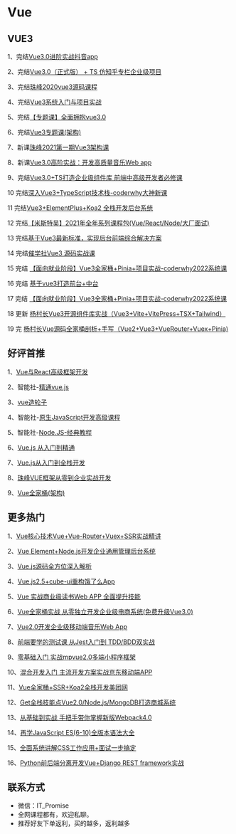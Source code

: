 # Vue

## VUE3

1、完结[Vue3.0进阶实战抖音app](https://ke.qq.com/course/2993768)

2、完结[Vue3.0（正式版） + TS 仿知乎专栏企业级项目](https://coding.imooc.com/class/449.html?mc_marking=1f1eb391b59b3e4139718a46d8673049&mc_channel=syb10)

3、完结[珠峰2020vue3源码课程](http://www.javascriptpeixun.cn/course/2078/tasks)

4、完结[Vue3系统入门与项目实战](https://coding.imooc.com/class/chapter/472.html#Anchor)

5、完结[【专题课】全面拥抱vue3.0](http://www.javascriptpeixun.cn/goods/show/183)

6、完结[Vue3专题课(架构)](http://www.javascriptpeixun.cn/goods/show/217?targetId=2377&preview=0)

7、新课[珠峰2021第一期Vue3架构课](http://www.javascriptpeixun.cn/goods/show/495)

8、新课[Vue3.0高阶实战：开发高质量音乐Web app](https://coding.imooc.com/class/503.html)

9、完结[Vue3.0+TS打造企业级组件库 前端中高级开发者必修课](https://coding.imooc.com/class/466.html)

10 完结[深入Vue3+TypeScript技术栈-coderwhy大神新课](https://ke.qq.com/course/3453141)

11 完结[Vue3+ElementPlus+Koa2 全栈开发后台系统](https://coding.imooc.com/class/502.html)

12 完结[【米斯特吴】2021年全年系列课程包(Vue/React/Node/大厂面试)](https://ke.qq.com/course/package/32288)

13 完结[基于Vue3最新标准，实现后台前端综合解决方案](https://coding.imooc.com/class/542.html)

14 完结[催学社Vue3 源码实战课](https://appewiejl9g3764.h5.xiaoeknow.com/v1/goods/goods_detail/p_61fb595ce4b0beaee4275e1e)

15 完结 [【面向就业阶段】Vue3全家桶+Pinia+项目实战-coderwhy2022系统课](https://ke.qq.com/course/5348743)

16 完结 [基于vue3打造前台+中台](https://coding.m.imooc.com/classindex.html?cid=577)

17 完结 [【面向就业阶段】Vue3全家桶+Pinia+项目实战-coderwhy2022系统课](https://ke.qq.com/course/5348743)

18 更新 [杨村长Vue3开源组件库实战（Vue3+Vite+VitePress+TSX+Tailwind）](https://appwhrkrsz84443.pc.xiaoe-tech.com/detail/p_62a44620e4b01c509abcbcda/6)

19 完 [杨村长Vue源码全家桶剖析+手写（Vue2+Vue3+VueRouter+Vuex+Pinia)](https://appwhrkrsz84443.pc.xiaoe-tech.com/detail/p_62b4e11be4b0a51feef6bb4f/8)

## 好评首推

1、[Vue与React高级框架开发](https://class.imooc.com/sc/?plan_id=59)

2、智能社-[精通vue.js](https://ke.qq.com/course/package/22471)

3、[vue造轮子](https://xiedaimala.com/courses/6d63da67-6eea-4711-aeb4-0c3a949341dc/random/7c701b9ebc#/common)

4、智能社-[原生JavaScript开发高级课程](https://ke.qq.com/course/431292)

5、智能社-[Node.JS-经典教程](https://ke.qq.com/course/package/16855)

6、[Vue.js 从入门到精通](https://coding.imooc.com/learningpath/route?pathId=9)

7、[Vue.js从入门到全栈开发](https://coding.imooc.com/learningpath/route?pathId=4)

8、[珠峰VUE框架从零到企业实战开发](http://www.javascriptpeixun.cn/goods/show/97)

9、[Vue全家桶(架构)](http://www.javascriptpeixun.cn/goods/show/60)

## 更多热门

1、[Vue核心技术Vue+Vue-Router+Vuex+SSR实战精讲](https://coding.imooc.com/class/196.html)

2、[Vue Element+Node.js开发企业通用管理后台系统](https://coding.imooc.com/class/401.html)

3、[Vue.js源码全方位深入解析](https://coding.imooc.com/class/228.html)

4、[Vue.js2.5+cube-ui重构饿了么App](https://coding.imooc.com/class/74.html)

5、[Vue 实战商业级读书Web APP 全面提升技能](https://coding.imooc.com/class/285.html)

6、[Vue全家桶实战 从零独立开发企业级电商系统(免费升级Vue3.0)](https://coding.imooc.com/class/397.html)

7、[Vue2.0开发企业级移动端音乐Web App](https://coding.imooc.com/class/107.html)

8、[前端要学的测试课 从Jest入门到 TDD/BDD双实战](https://coding.imooc.com/class/372.html)

9、[零基础入门 实战mpvue2.0多端小程序框架](https://coding.imooc.com/class/376.html)

10、[混合开发入门 主流开发方案实战京东移动端APP](https://coding.imooc.com/class/377.html)

11、[Vue全家桶+SSR+Koa2全栈开发美团网](https://coding.imooc.com/class/280.html)

12、[Get全栈技能点Vue2.0/Node.js/MongoDB打造商城系统](https://coding.imooc.com/class/113.html)

13、[从基础到实战 手把手带你掌握新版Webpack4.0](https://coding.imooc.com/class/316.html)

14、[再学JavaScript ES(6-10)全版本语法大全](https://coding.imooc.com/class/389.html)

15、[全面系统讲解CSS工作应用+面试一步搞定](https://coding.imooc.com/class/164.html)

16、[Python前后端分离开发Vue+Django REST framework实战](https://coding.imooc.com/class/131.html)

## **联系方式**
-  微信：IT_Promise
-  全网课程都有，欢迎私聊。
-  推荐好友下单返利，买的越多，返利越多